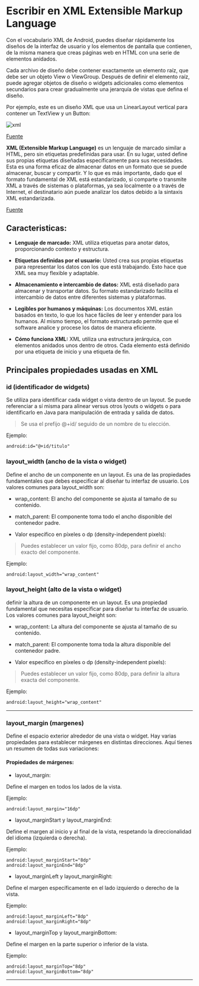 # Escribir en XML Extensible Markup Language

Con el vocabulario XML de Android, puedes diseñar rápidamente los diseños de la interfaz de usuario y los elementos de pantalla que contienen, de la misma manera que creas páginas web en HTML con una serie de elementos anidados.

Cada archivo de diseño debe contener exactamente un elemento raíz, que debe ser un objeto View o ViewGroup. Después de definir el elemento raíz, puede agregar objetos de diseño o widgets adicionales como elementos secundarios para crear gradualmente una jerarquía de vistas que defina el diseño. 

Por ejemplo, este es un diseño XML que usa un LinearLayout vertical para contener un TextView y un Button:

![xml](https://github.com/josblax/AplicacionesMoviles/blob/main/Images/Captura%20de%20pantalla%202024-09-15%20113332.png)



[Fuente](https://developer.android.com/develop/ui/views/layout/declaring-layout)

**XML (Extensible Markup Language)** es un lenguaje de marcado similar a HTML, pero sin etiquetas predefinidas para usar. En su lugar, usted define sus propias etiquetas diseñadas específicamente para sus necesidades. Esta es una forma eficaz de almacenar datos en un formato que se puede almacenar, buscar y compartir. Y lo que es más importante, dado que el formato fundamental de XML está estandarizado, si comparte o transmite XML a través de sistemas o plataformas, ya sea localmente o a través de Internet, el destinatario aún puede analizar los datos debido a la sintaxis XML estandarizada.

[Fuente](https://developer.mozilla.org/en-US/docs/Web/XML/XML_introduction)

## Caracteristicas:

* **Lenguaje de marcado:** XML utiliza etiquetas para anotar datos, proporcionando contexto y estructura.

* **Etiquetas definidas por el usuario:**  Usted crea sus propias etiquetas para representar los datos con los que está trabajando. Esto hace que XML sea muy flexible y adaptable.

* **Almacenamiento e intercambio de datos:** XML está diseñado para almacenar y transportar datos. Su formato estandarizado facilita el intercambio de datos entre diferentes sistemas y plataformas.

* **Legibles por humanos y máquinas:** Los documentos XML están basados en texto, lo que los hace fáciles de leer y entender para los humanos. Al mismo tiempo, el formato estructurado permite que el software analice y procese los datos de manera eficiente.

* **Cómo funciona XML:** XML utiliza una estructura jerárquica, con elementos anidados unos dentro de otros. Cada elemento está definido por una etiqueta de inicio y una etiqueta de fin.

## Principales propiedades usadas en XML

### id (identificador de widgets)

Se utiliza para identificar cada widget o vista dentro de un layout. Se puede referenciar a sí misma para alinear versus otros lyouts o widgets o para identificarlo en Java para manipulación de entrada y salida de datos.

> Se usa el prefijo @+id/ seguido de un nombre de tu elección.

Ejemplo:

```XML
android:id="@+id/titulo"
```

### layout_width (ancho de la vista o widget)

Define el ancho de un componente en un layout. Es una de las propiedades fundamentales que debes especificar al diseñar tu interfaz de usuario. Los valores comunes para layout_width son:

* wrap_content: El ancho del componente se ajusta al tamaño de su contenido.

* match_parent: El componente toma todo el ancho disponible del contenedor padre.

* Valor específico en píxeles o dp (density-independent pixels):

> Puedes establecer un valor fijo, como 80dp, para definir el ancho exacto del componente.


Ejemplo:

```XML
android:layout_width="wrap_content"
```

### layout_height (alto de la vista o widget)

definir la altura de un componente en un layout. Es una propiedad fundamental que necesitas especificar para diseñar tu interfaz de usuario. Los valores comunes para layout_height son:

* wrap_content: La altura del componente se ajusta al tamaño de su contenido.

* match_parent: El componente toma toda la altura disponible del contenedor padre.

* Valor específico en píxeles o dp (density-independent pixels):

> Puedes establecer un valor fijo, como 80dp, para definir la altura exacta del componente.


Ejemplo:

```XML
android:layout_height="wrap_content"
```
___

### layout_margin (margenes)

Define el espacio exterior alrededor de una vista o widget. Hay varias propiedades para establecer márgenes en distintas direcciones. Aquí tienes un resumen de todas sus variaciones:

#### Propiedades de márgenes:

* layout_margin:

Define el margen en todos los lados de la vista.

Ejemplo: 

```
android:layout_margin="16dp"
```

* layout_marginStart y layout_marginEnd:

Define el margen al inicio y al final de la vista, respetando la direccionalidad del idioma (izquierda o derecha).

Ejemplo:
```
android:layout_marginStart="8dp"
android:layout_marginEnd="8dp"
```

* layout_marginLeft y layout_marginRight:

Define el margen específicamente en el lado izquierdo o derecho de la vista.

Ejemplo:

```
android:layout_marginLeft="8dp"
android:layout_marginRight="8dp"
```

* layout_marginTop y layout_marginBottom:


Define el margen en la parte superior o inferior de la vista.

Ejemplo:

```
android:layout_marginTop="8dp"
android:layout_marginBottom="8dp"
```
___
